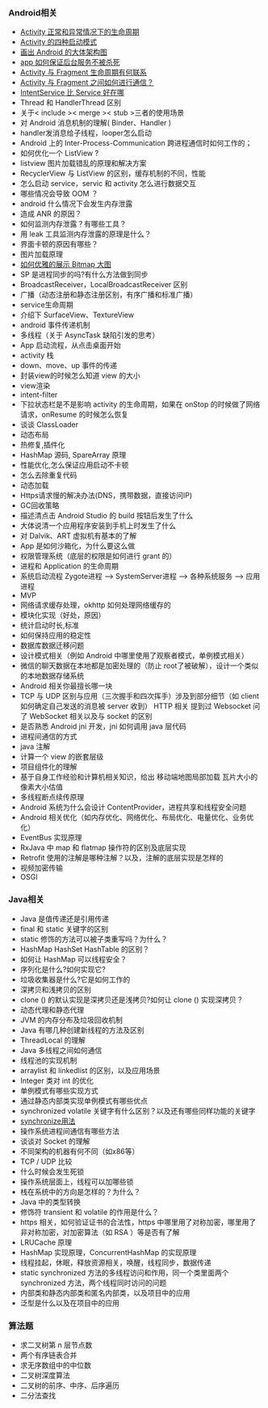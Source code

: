 
### Android相关
* [Activity 正常和异常情况下的生命周期](/Android/ActivityLifeCycle.md)
* [Activity 的四种启动模式](http://blog.csdn.net/zhangjg_blog/article/details/10923643)
* [画出 Android 的大体架构图](/Android/Platform_Architecture.md)
* [app 如何保证后台服务不被杀死](http://dev.qq.com/topic/57ac4a0ea374c75371c08ce8)
* [Activity 与 Fragment 生命周期有何联系](http://www.cnblogs.com/purediy/p/3276545.html)
* [Activity 与 Fragment 之间如何进行通信？](http://blog.csdn.net/u012702547/article/details/49786417)
* [IntentService 比 Service 好在哪](http://blog.qiji.tech/archives/2693)
* Thread 和 HandlerThread 区别
* 关于< include >< merge >< stub >三者的使用场景
* 对 Android 消息机制的理解( Binder、Handler )
* handler发消息给子线程，looper怎么启动
* Android 上的 Inter-Process-Communication 跨进程通信时如何工作的；
* 如何优化一个 ListView ?
* listview 图片加载错乱的原理和解决方案
* RecyclerView 与 ListView 的区别，缓存机制的不同，性能
* 怎么启动 service，servic 和 activity 怎么进行数据交互
* 哪些情况会导致 OOM ？
* android 什么情况下会发生内存泄露
* 造成 ANR 的原因？
* 如何监测内存泄露？有哪些工具？
* 用 leak 工具监测内存泄露的原理是什么？
* 界面卡顿的原因有哪些？
* 图片加载原理
* [如何优雅的展示 Bitmap 大图](http://blog.csdn.net/guolin_blog/article/details/9316683)
* SP 是进程同步的吗?有什么方法做到同步
* BroadcastReceiver，LocalBroadcastReceiver 区别
* 广播（动态注册和静态注册区别，有序广播和标准广播）
* service生命周期
* 介绍下 SurfaceView、TextureView
* android 事件传递机制
* 多线程（关于 AsyncTask 缺陷引发的思考）
* App 启动流程，从点击桌面开始
* activity 栈
* down、move、up 事件的传递
* 封装view的时候怎么知道 view 的大小
* view渲染
* intent-filter
* 下拉状态栏是不是影响 activity 的生命周期，如果在 onStop 的时候做了网络请求，onResume 的时候怎么恢复
* 谈谈 ClassLoader
* 动态布局
* 热修复,插件化
* HashMap 源码, SpareArray 原理
* 性能优化,怎么保证应用启动不卡顿
* 怎么去除重复代码
* 动态加载
* Https请求慢的解决办法(DNS，携带数据，直接访问IP)
* GC回收策略
* 描述清点击 Android Studio 的 build 按钮后发生了什么
* 大体说清一个应用程序安装到手机上时发生了什么
* 对 Dalvik、ART 虚拟机有基本的了解
* App 是如何沙箱化，为什么要这么做
* 权限管理系统（底层的权限是如何进行 grant 的）
* 进程和 Application 的生命周期
* 系统启动流程 Zygote进程 –> SystemServer进程 –> 各种系统服务 –> 应用进程
* MVP
* 网络请求缓存处理，okhttp 如何处理网络缓存的
* 模块化实现（好处，原因）
* 统计启动时长,标准
* 如何保持应用的稳定性
* 数据库数据迁移问题
* 设计模式相关（例如 Android 中哪里使用了观察者模式，单例模式相关）
* 微信的聊天数据在本地都是加密处理的（防止 root了被破解），设计一个类似的本地数据存储系统
* Android 相关你最擅长哪一块
* TCP 与 UDP 区别与应用（三次握手和四次挥手）涉及到部分细节（如 client 如何确定自己发送的消息被 server 收到） HTTP 相关 提到过 Websocket 问了 WebSocket 相关以及与 socket 的区别
* 是否熟悉 Android jni 开发，jni 如何调用 java 层代码
* 进程间通信的方式
* java 注解
* 计算一个 view 的嵌套层级
* 项目组件化的理解
* 基于自身工作经验和计算机相关知识，给出 移动端地图局部加载 瓦片大小的像素大小估值
* 多线程断点续传原理
* Android 系统为什么会设计 ContentProvider，进程共享和线程安全问题
* Android 相关优化（如内存优化、网络优化、布局优化、电量优化、业务优化）
* EventBus 实现原理
* RxJava 中 map 和 flatmap 操作符的区别及底层实现
* Retrofit 使用的注解是哪种注解？以及，注解的底层实现是怎样的
* 视频加密传输
* OSGI


### Java相关
* Java 是值传递还是引用传递
* final 和 static 关键字的区别
* static 修饰的方法可以被子类重写吗？为什么？
* HashMap HashSet HashTable 的区别？
* 如何让 HashMap 可以线程安全？
* 序列化是什么?如何实现它?
* 垃圾收集器是什么?它是如何工作的
* 深拷贝和浅拷贝的区别
* clone () 的默认实现是深拷贝还是浅拷贝?如何让 clone () 实现深拷贝？
* 动态代理和静态代理
* JVM 的内存分布及垃圾回收机制
* Java 有哪几种创建新线程的方法及区别
* ThreadLocal 的理解
* Java 多线程之间如何通信
* 线程池的实现机制
* arraylist 和 linkedlist 的区别，以及应用场景
* Integer 类对 int 的优化
* 单例模式有哪些实现方式
* 通过静态内部类实现单例模式有哪些优点
* synchronized volatile 关键字有什么区别？以及还有哪些同样功能的关键字
* [synchronize用法](/Java/Synchronized.md)
* 操作系统进程间通信有哪些方法
* 谈谈对 Socket 的理解
* 不同架构的机器有何不同（如x86等）
* TCP / UDP 比较
* 什么时候会发生死锁
* 操作系统层面上，线程可以加哪些锁
* 栈在系统中的方向是怎样的？为什么？
* Java 中的类型转换
* 修饰符 transient 和 volatile 的作用是什么？
* https 相关，如何验证证书的合法性，https 中哪里用了对称加密，哪里用了非对称加密，对加密算法（如 RSA ）等是否有了解
* LRUCache 原理
* HashMap 实现原理，ConcurrentHashMap 的实现原理
* 线程挂起，休眠，释放资源相关，唤醒，线程同步，数据传递
* static synchronized 方法的多线程访问和作用，同一个类里面两个 synchronized 方法，两个线程同时访问的问题
* 内部类和静态内部类和匿名内部类，以及项目中的应用
* 泛型是什么以及在项目中的应用

### 算法题
* 求二叉树第 n 层节点数
* 两个有序链表合并
* 求无序数组中的中位数
* 二叉树深度算法
* 二叉树的前序、中序、后序遍历
* 二分法查找
